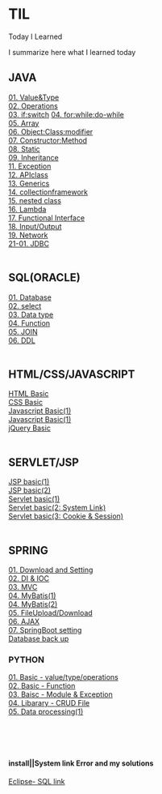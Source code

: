 # TIL
Today I Learned

I summarize here what I learned today

## JAVA
<a href='./JAVA/01. Value&Type.md'>01. Value&Type</a><br>
<a href='./JAVA/02. Operations.md'>02. Operations</a><br>
<a href='./JAVA/03. if:switch.md'>03. if:switch</a>
<a href='./JAVA/04. for:while:do-while.md'>04. for:while:do-while</a><br>
<a href='./JAVA/05. Array.md'>05. Array</a><br>
<a href='./JAVA/06. Object:Class:modifier.md'>06. Object:Class:modifier</a><br>
<a href='./JAVA/07. Constructor:Method.md'>07. Constructor:Method</a><br>
<a href='./JAVA/08. Static.md'>08. Static</a><br>
<a href='/JAVA/09. Inheritance.md'>09. Inheritance</a><br>
<a href='/JAVA/11. Exception.md'>11. Exception</a><br>
<a href='/JAVA/12. APIclass.md'>12. APIclass</a><br>
<a href='/JAVA/13. Generics.md'>13. Generics</a><br>
<a href='/JAVA/14. collectionframework.md'>14. collectionframework</a><br>
<a href='/JAVA/15. nested class.md'>15. nested class</a><br>
<a href='/JAVA/16. Lambda.md'>16. Lambda</a><br>
<a href='/JAVA/17. Functional Interface.md'>17. Functional Interface</a><br>
<a href='/JAVA/18. I:O.md'>18. Input/Output</a><br>
<a href='/JAVA/19. java.net.md'>19. Network</a><br>
<a href='/JAVA/21-01. JDBC.md'>21-01. JDBC</a><br>
<br>

## SQL(ORACLE)
<a href='/ORACLE/01. Database.md'>01. Database</a><br>
<a href='/ORACLE/02. select.md'>02. select</a><br>
<a href='/ORACLE/03. 데이터형식.md'>03. Data type</a><br>
<a href='/ORACLE/04. Function.md'>04. Function</a><br>
<a href='/ORACLE/05. JOIN.md'>05. JOIN</a><br>
<a href='/ORACLE/06. DDL.md'>06. DDL</a><br>
<br>

## HTML/CSS/JAVASCRIPT
<a href='/WEB/HTML .md'>HTML Basic</a><br>
<a href='/WEB/CSS.md'>CSS Basic</a><br>
<a href='/WEB/Javascript(1).md'>Javascript Basic(1)</a><br>
<a href='/WEB/Javascript(2).md'>Javascript Basic(1)</a><br>
<a href='/WEB/jQuery.md'>jQuery Basic</a><br>
<br>

## SERVLET/JSP
<a href='/SERVLET:JSP/JSP.md'>JSP basic(1)</a><br>
<a href='/SERVLET:JSP/JSP2_JSTL.md'>JSP basic(2)</a><br>
<a href='/SERVLET:JSP/Servlet.md'>Servlet basic(1)</a><br>
<a href='/SERVLET:JSP/Servlet2_연동.md'>Servlet basic(2: System Link)</a><br>
<a href='/SERVLET:JSP/Servlet3_cookie&session.md'>Servlet basic(3: Cookie & Session)</a><br>
<br>

## SPRING
<a href='https://github.com/2damlee/Spring/blob/master/다운:환경설정.md'>01. Download and Setting</a><br>
<a href='https://github.com/2damlee/Spring/blob/master/DI:IOC.md'>02. DI & IOC</a><br>
<a href='https://github.com/2damlee/Spring/blob/master/MVC.md'>03. MVC</a><br>
<a href='https://github.com/2damlee/Spring/blob/master/JDBC_MyBatis.md'>04. MyBatis(1)</a><br>
<a href='https://github.com/2damlee/Spring/blob/master/JDBC_MyBatis2.md'>04. MyBatis(2)</a><br>
<a href='https://github.com/2damlee/Spring/blob/master/FileUpload:Download:Mapping.md'>05. FileUpload/Download</a><br>
<a href='https://github.com/2damlee/Spring/blob/master/AJAX.md'>06. AJAX</a><br>
<a href='https://github.com/2damlee/Spring/blob/master/Springboot.md'>07. SpringBoot setting</a><br>
<a href='https://github.com/2damlee/Spring/blob/master/DB%20Backup:recovery.md'>Database back up</a>

### PYTHON
<a href='/PYTHON/BASIC.md'>01. Basic - value/type/operations</a><br>
<a href='/PYTHON/BASIC2_Fuction.md'>02. Basic - Function</a><br>
<a href='/PYTHON/BASIC3_Module:Exception.md'>03. Baisc - Module & Exception</a><br>
<a href='/PYTHON/File.md'>04. Libarary - CRUD File</a><br>
<a href='/PYTHON/Data processing.md'>05. Data processing(1)</a><br>


<br><br><br>
#### install||System link Error and my solutions
<a href='/SERVLET:JSP/Eclipse- SQL 연결 및 오류.md'> Eclipse- SQL link</a><br>

